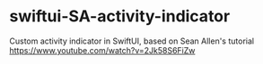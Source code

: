 # swiftui-SA-activity-indicator
Custom activity indicator in SwiftUI, based on Sean Allen's tutorial https://www.youtube.com/watch?v=2Jk58S6FiZw
